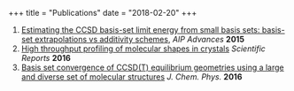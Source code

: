 +++
title = "Publications"
date = "2018-02-20"
+++

1. [Estimating the CCSD basis-set limit energy from small basis sets:
basis-set extrapolations vs additivity schemes](http://dx.doi.org/10.1063/1.4921697), *AIP Advances* **2015**
2. [High throughput profiling of molecular shapes in crystals](http://dx.doi.org/10.1038/srep22204) *Scientific Reports* **2016**
3. [Basis set convergence of CCSD(T) equilibrium geometries using a
large and diverse set of molecular structures](http://dx.doi.org/10.1063/1.4962168) *J. Chem. Phys.* **2016**
